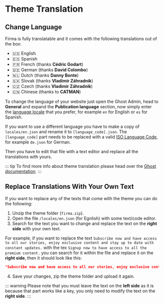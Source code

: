 # Theme Translation

## Change Language

Firma is fully translatable and it comes with the following translations out of the box:

* 🇺🇸 English
* 🇪🇸 Spanish
* 🇫🇷 French (thanks **Cédric Godart**)
* 🇩🇪 German (thanks **David Colombo**)
* 🇳🇱 Dutch (thanks **Danny Bonte**)
* 🇸🇰 Slovak (thanks **Vladimír Záhradnik**)
* 🇨🇿 Czech (thanks **Vladimír Záhradnik**)
* 🇨🇳 Chinese (thanks to **CATMAN**)

To change the language of your website just open the Ghost Admin, head to **General** and expand the **Publication language** section, now simply enter the [language locale](https://www.w3schools.com/tags/ref_language_codes.asp) that you prefer, for example `en` for English or `es` for Spanish.

If you want to use a different language you have to make a copy of `locales/en.json` and rename it to `[language_code].json`. The `[language_code]` part needs to be replaced with a valid [ISO Language Code](https://www.w3schools.com/tags/ref_language_codes.asp), for example `de.json` for German.

Then you have to edit that file with a text editor and replace all the translations with yours.

::: tip
To find more info about theme translation please head over the [Ghost documentation](https://ghost.org/docs/api/v3/handlebars-themes/helpers/translate/).
:::

## Replace Translations With Your Own Text

If you want to replace any of the texts that come with the theme you can do the following:

1. Unzip the theme folder (`firma.zip`).
2. Open the file `/locales/en.json` (for Egnlish) with some text/code editor.
3. Search for the text you want to change and replace the text on the **right side** with your own text.

For example, if you want to replace the text `Subscribe now and have access to all our stories, enjoy exclusive content and stay up to date with constant updates.` with the tex `Signup now to have access to all the premium content.` you can search for it within the file and replace it on the **right side**, then it should look like this:

```json
"Subscribe now and have access to all our stories, enjoy exclusive content and stay up to date with constant updates.": "Signup now to have access to all the premium content."
```

4. Save your changes, zip the theme folder and upload it again.

::: warning
Please note that you must leave the text on the **left side** as it is because that part works like a key, you only need to modify the text on the **right side**.
:::
